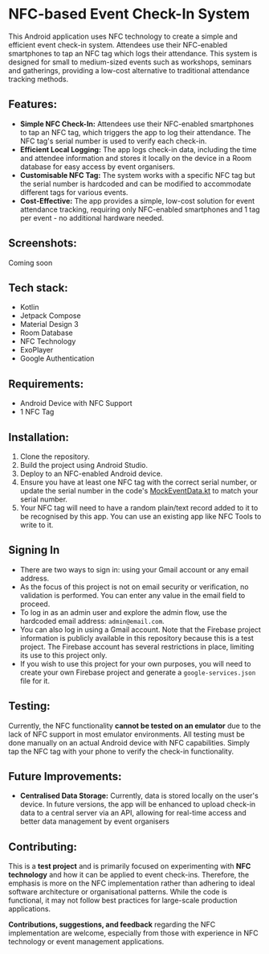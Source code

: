 # NFC-based Event Check-In System

This Android application uses NFC technology to create a simple and efficient event check-in system. Attendees use their NFC-enabled smartphones to tap an NFC tag which logs their attendance. 
This system is designed for small to medium-sized events such as workshops, seminars and gatherings, providing a low-cost alternative to traditional attendance tracking methods.

## Features:
- **Simple NFC Check-In:** Attendees use their NFC-enabled smartphones to tap an NFC tag, which triggers the app to log their attendance. The NFC tag's serial number is used to verify each check-in.
- **Efficient Local Logging:** The app logs check-in data, including the time and attendee information and stores it locally on the device in a Room database for easy access by event organisers.
- **Customisable NFC Tag:** The system works with a specific NFC tag but the serial number is hardcoded and can be modified to accommodate different tags for various events.
- **Cost-Effective:** The app provides a simple, low-cost solution for event attendance tracking, requiring only NFC-enabled smartphones and 1 tag per event - no additional hardware needed.

## Screenshots:
Coming soon

## Tech stack:
- Kotlin
- Jetpack Compose
- Material Design 3
- Room Database 
- NFC Technology 
- ExoPlayer
- Google Authentication

## Requirements:
- Android Device with NFC Support
- 1 NFC Tag 

## Installation:
1. Clone the repository.
2. Build the project using Android Studio.
3. Deploy to an NFC-enabled Android device.
4. Ensure you have at least one NFC tag with the correct serial number, or update the serial number in the code's [MockEventData.kt](app/src/main/java/com/cbf/nfceventcheckin/MockEventData.kt) to match your serial number.
5. Your NFC tag will need to have a random plain/text record added to it to be recognised by this app. You can use an existing app like NFC Tools to write to it.

## Signing In
- There are two ways to sign in: using your Gmail account or any email address.
- As the focus of this project is not on email security or verification, no validation is performed. You can enter any value in the email field to proceed.
- To log in as an admin user and explore the admin flow, use the hardcoded email address: `admin@email.com`.
- You can also log in using a Gmail account. Note that the Firebase project information is publicly available in this repository because this is a test project. The Firebase account has several restrictions in place, limiting its use to this project only.
- If you wish to use this project for your own purposes, you will need to create your own Firebase project and generate a `google-services.json` file for it.

## Testing:
Currently, the NFC functionality **cannot be tested on an emulator** due to the lack of NFC support in most emulator environments. All testing must be done manually on an actual Android device with NFC capabilities. Simply tap the NFC tag with your phone to verify the check-in functionality.

## Future Improvements:
- **Centralised Data Storage:** Currently, data is stored locally on the user's device. In future versions, the app will be enhanced to upload check-in data to a central server via an API, allowing for real-time access and better data management by event organisers

## Contributing:
This is a **test project** and is primarily focused on experimenting with **NFC technology** and how it can be applied to event check-ins. Therefore, the emphasis is more on the NFC implementation rather than adhering to ideal software architecture or organisational patterns.
While the code is functional, it may not follow best practices for large-scale production applications. 

**Contributions, suggestions, and feedback** regarding the NFC implementation are welcome, especially from those with experience in NFC technology or event management applications.

